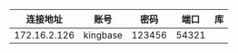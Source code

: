 | 连接地址         | 账号 | 密码           | 端口   | 库       |
|--------------|----|--------------|------|---------|
| 172.16.2.126 | kingbase | 123456 | 54321 |  |

